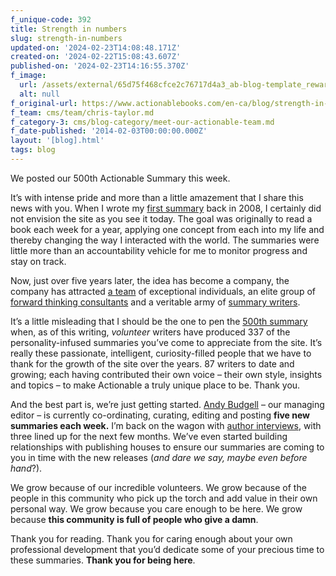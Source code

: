 ```yaml
---
f_unique-code: 392
title: Strength in numbers
slug: strength-in-numbers
updated-on: '2024-02-23T14:08:48.171Z'
created-on: '2024-02-22T15:08:43.607Z'
published-on: '2024-02-23T14:16:55.370Z'
f_image:
  url: /assets/external/65d75f468cfce2c76717d4a3_ab-blog-template_reward.jpeg
  alt: null
f_original-url: https://www.actionablebooks.com/en-ca/blog/strength-in-numbers/
f_team: cms/team/chris-taylor.md
f_category-3: cms/blog-category/meet-our-actionable-team.md
f_date-published: '2014-02-03T00:00:00.000Z'
layout: '[blog].html'
tags: blog
---
```


We posted our 500th Actionable Summary this week.

It’s with intense pride and more than a little amazement that I share this news with you. When I wrote my [first summary](https://www.actionablebooks.com/summaries/one-minute-millionaire/) back in 2008, I certainly did not envision the site as you see it today. The goal was originally to read a book each week for a year, applying one concept from each into my life and thereby changing the way I interacted with the world. The summaries were little more than an accountability vehicle for me to monitor progress and stay on track.

Now, just over five years later, the idea has become a company, the company has attracted [a team](https://www.actionablebooks.com/team/?) of exceptional individuals, an elite group of [forward thinking consultants](https://www.actionablebooks.com/consultants/) and a veritable army of [summary writers](https://www.actionablebooks.com/team/?filter=writer).

It’s a little misleading that I should be the one to pen the [500th summary](https://www.actionablebooks.com/summaries/leaders-eat-last/) when, as of this writing, _volunteer_ writers have produced 337 of the personality-infused summaries you’ve come to appreciate from the site. It’s really these passionate, intelligent, curiosity-filled people that we have to thank for the growth of the site over the years. 87 writers to date and growing; each having contributed their own voice – their own style, insights and topics – to make Actionable a truly unique place to be. Thank you.

And the best part is, we’re just getting started. [Andy Budgell](https://www.actionablebooks.com/team/andy-budgell/) – our managing editor – is currently co-ordinating, curating, editing and posting **five new summaries each week.** I’m back on the wagon with [author interviews](https://www.actionablebooks.com/blog/categories/business-book-author-interviews/), with three lined up for the next few months. We’ve even started building relationships with publishing houses to ensure our summaries are coming to you in time with the new releases (_and dare we say, maybe even before hand_?).

We grow because of our incredible volunteers. We grow because of the people in this community who pick up the torch and add value in their own personal way. We grow because you care enough to be here. We grow because **this community is full of people who give a damn**.

Thank you for reading. Thank you for caring enough about your own professional development that you’d dedicate some of your precious time to these summaries. **Thank you for being here**.
